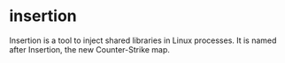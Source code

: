 # insertion

Insertion is a tool to inject shared libraries in Linux processes. It is named after Insertion, the new Counter-Strike map.

